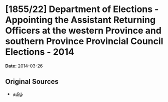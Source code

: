 # [1855/22] Department of Elections - Appointing the Assistant Returning Officers at the western Province and southern Province Provincial Council Elections - 2014

**Date:** 2014-03-26

## Original Sources

- [தமிழ்](https://documents.gov.lk/view/extra-gazettes/2014/3/1855-22_T.pdf)
